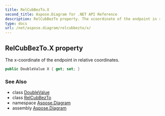 ```yaml
---
title: RelCubBezTo.X
second_title: Aspose.Diagram for .NET API Reference
description: RelCubBezTo property. The xcoordinate of the endpoint in relative coordinates
type: docs
url: /net/aspose.diagram/relcubbezto/x/
---
```

## RelCubBezTo.X property

The x-coordinate of the endpoint in relative coordinates.

```csharp
public DoubleValue X { get; set; }
```

### See Also

* class [DoubleValue](../../doublevalue/)
* class [RelCubBezTo](../)
* namespace [Aspose.Diagram](../../relcubbezto/)
* assembly [Aspose.Diagram](../../../)


